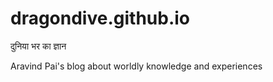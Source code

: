 # dragondive.github.io
दुनिया भर का ज्ञान

Aravind Pai's blog about worldly knowledge and experiences
